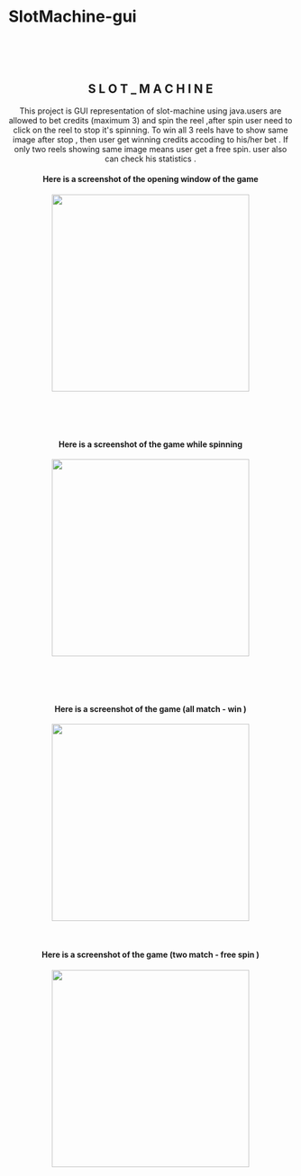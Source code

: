 # SlotMachine-gui
<br>
<br>
<br>
<h2 align="center"> S L O T _ M A C H I N E </h2>
<p align="center">
This project is GUI representation of slot-machine using java.users are allowed to bet credits (maximum 3) and spin the reel ,after spin user need to click on the reel to stop it's spinning. To win all 3 reels have to show same image after stop , then user get winning credits accoding to his/her bet . If only two reels showing same image means user get a free spin. user also can check his statistics .
</p> 

<h4 align="center">Here is a screenshot of the opening window of the game</h4>
<p align="center">
  <img src="https://cloud.githubusercontent.com/assets/23357240/24072783/59d29da2-0c12-11e7-825a-f5ef65351b30.png" width="350"/>
</p>
<br>
<br>
<br>
<h4 align="center">Here is a screenshot of the game while spinning</h4>
<p align="center">
  <img src="https://cloud.githubusercontent.com/assets/23357240/24072804/a5198c9e-0c12-11e7-808f-2c095d401e17.png" width="350"/>
</p>
<br>
<br>
<br>
<h4 align="center">Here is a screenshot of the game (all match - win )</h4>
<p align="center">
  <img src="https://cloud.githubusercontent.com/assets/23357240/24072820/e4ac08e6-0c12-11e7-82b2-bd83b3a1682b.png" width="350"/>
</p>
<br>
<h4 align="center">Here is a screenshot of the game (two match - free spin )</h4>
<p align="center">
  <img src="https://cloud.githubusercontent.com/assets/23357240/24072833/250aec90-0c13-11e7-8ac8-8b4850576545.png" width="350"/>
</p>
